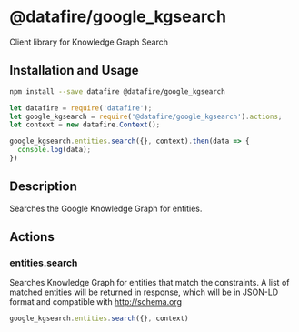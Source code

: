 # @datafire/google_kgsearch

Client library for Knowledge Graph Search

## Installation and Usage
```bash
npm install --save datafire @datafire/google_kgsearch
```

```js
let datafire = require('datafire');
let google_kgsearch = require('@datafire/google_kgsearch').actions;
let context = new datafire.Context();

google_kgsearch.entities.search({}, context).then(data => {
  console.log(data);
})
```

## Description
Searches the Google Knowledge Graph for entities.

## Actions
### entities.search
Searches Knowledge Graph for entities that match the constraints.
A list of matched entities will be returned in response, which will be in
JSON-LD format and compatible with http://schema.org


```js
google_kgsearch.entities.search({}, context)
```



